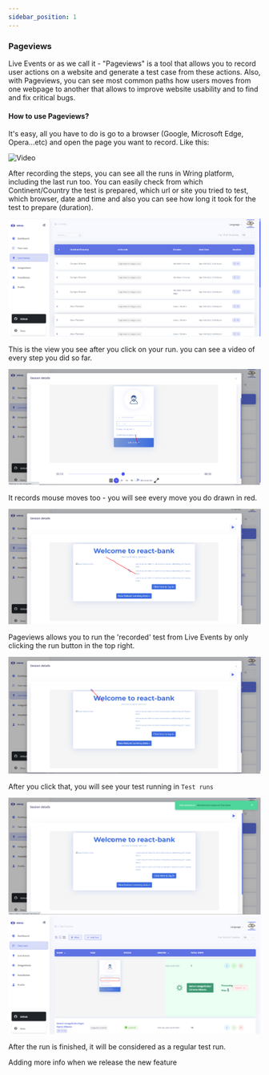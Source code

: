 ```yaml
---
sidebar_position: 1
---
```


### Pageviews

Live Events or as we call it - "Pageviews" is a tool that allows you to record user actions on a website and generate a test case from these actions. Also, with Pageviews, you can see most common paths how users moves from one webpage to another that allows to improve website usability and to find and fix critical bugs.

#### How to use Pageviews?

It's easy, all you have to do is go to a browser (Google, Microsoft Edge, Opera...etc) and open the page you want to record. 
Like this: 


![Video](/img/Pageview.gif)


After recording the steps, you can see all the runs in Wring platform, including the last run too. You can easily check from which Continent/Country the test is prepared, which url or site you tried to test, which browser, date and time and also you can see how long it took for the test to prepare (duration). 

![Pageview](/img/pageview.png)

This is the view you see after you click on your run. you can see a video of every step you did so far. 

![Pageview](/img/field.png)

It records mouse moves too - you will see every move you do drawn in red. 

![Pageview](/img/pagg.png)


Pageviews allows you to run the 'recorded' test from Live Events by only clicking the run button in the top right.

![Pageview](/img/runbutton.png)

After you click that, you will see your test running in `Test runs` 

![Pageview](/img/start1.png)
![Pageview](/img/running.png)

After the run is finished, it will be considered as a regular test run.

Adding more info when we release the new feature